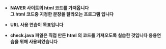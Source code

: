 - <b> NAVER 사이트의 html 코드를 가져옵니다</BR>
  그 html 코드중 지정한 문장을 잘라오는 프로그램 입니다 </b>
  
- <b> URL 사용 연습이 목표입니다 </b>

- <b> check.java 파일은 직접 만든 html 의 코드를 가져오도록 실습한 것입니다 응용연습을 위해 사용되었습니다 </b>
